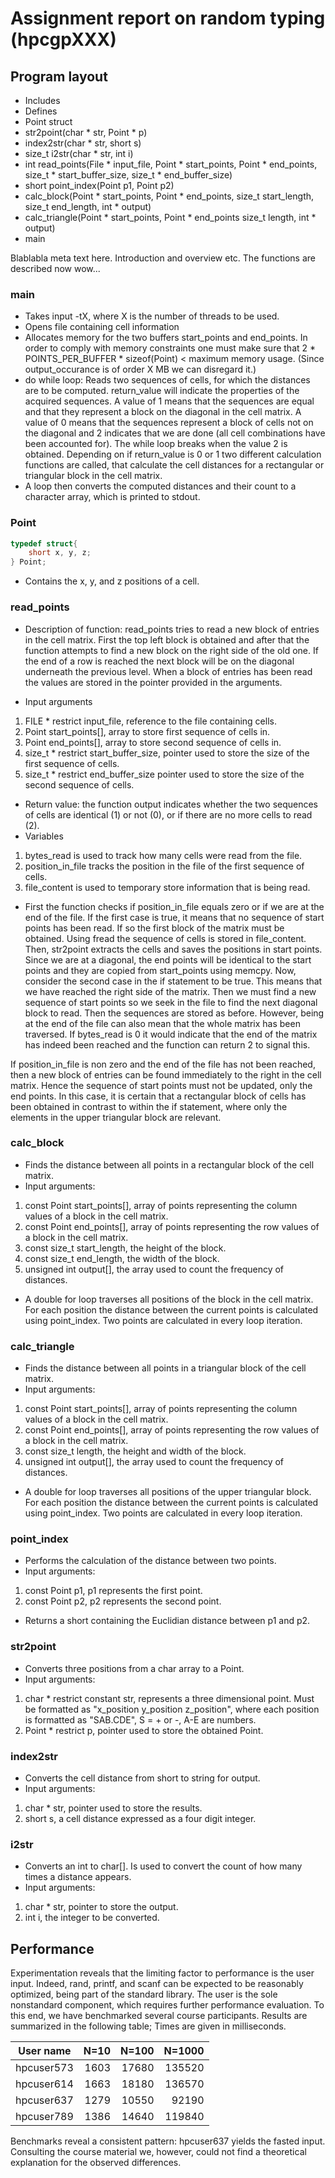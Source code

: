 # Assignment report on random typing (hpcgpXXX)

## Program layout

* Includes
* Defines
* Point struct
* str2point(char * str, Point * p)
* index2str(char * str, short s)
* size_t i2str(char * str, int i)
* int read_points(File * input_file, Point * start_points,
                  Point * end_points, size_t * start_buffer_size,
                  size_t * end_buffer_size)
* short point_index(Point p1, Point p2)
* calc_block(Point * start_points, Point * end_points,
             size_t start_length, size_t end_length, int * output)
* calc_triangle(Point * start_points, Point * end_points
                size_t length, int * output)
* main

Blablabla meta text here. Introduction and overview etc. The functions are described now wow...

### main
- Takes input -tX, where X is the number of threads to be used.
- Opens file containing cell information
- Allocates memory for the two buffers start_points and end_points. In order to comply with memory constraints one must make sure that 2 * POINTS_PER_BUFFER * sizeof(Point) < maximum memory usage. (Since output_occurance is of order X MB we can disregard it.)
- do while loop: Reads two sequences of cells, for which the distances are to be computed. return_value will indicate the properties of the acquired sequences. A value of 1 means that the sequences are equal and that they represent a block on the diagonal in the cell matrix. A value of 0 means that the sequences represent a block of cells not on the diagonal and 2 indicates that we are done (all cell combinations have been accounted for). The while loop breaks when the value 2 is obtained. Depending on if return_value is 0 or 1 two different calculation functions are called, that calculate the cell distances for a rectangular or triangular block in the cell matrix.
- A loop then converts the computed distances and their count to a character array, which is printed to stdout.

### Point
~~~~ c
typedef struct{
	short x, y, z;
} Point;
~~~~
- Contains the x, y, and z positions of a cell.

### read_points
- Description of function: read_points tries to read a new block of entries in the cell matrix. First the top left block is obtained and after that the function attempts to find a new block on the right side of the old one. If the end of a row is reached the next block will be on the diagonal underneath the previous level. When a block of entries has been read the values are stored in the pointer provided in the arguments.

- Input arguments
1. FILE * restrict input_file, reference to the file containing cells.
2. Point start_points[], array to store first sequence of cells in.
3. Point end_points[], array to store second sequence of cells in.
4. size_t * restrict start_buffer_size, pointer used to store the size of the first sequence of cells.
5. size_t * restrict end_buffer_size pointer used to store the size of the second sequence of cells.
- Return value: the function output indicates whether the two sequences of cells are identical (1) or not (0), or if there are no more cells to read (2).
- Variables
1. bytes_read is used to track how many cells were read from the file.
2. position_in_file tracks the position in the file of the first sequence of cells.
3. file_content is used to temporary store information that is being read.
- First the function checks if position_in_file equals zero or if we are at the end of the file. If the first case is true, it means that no sequence of start points has been read. If so the first block of the matrix must be obtained. Using fread the sequence of cells is stored in file_content. Then, str2point extracts the cells and saves the positions in start points. Since we are at a diagonal, the end points will be identical to the start points and they are copied from start_points using memcpy. Now, consider the second case in the if statement to be true. This means that we have reached the right side of the matrix. Then we must find a new sequence of start points so we seek in the file to find the next diagonal block to read. Then the sequences are stored as before. However, being at the end of the file can also mean that the whole matrix has been traversed. If bytes_read is 0 it would indicate that the end of the matrix has indeed been reached and the function can return 2 to signal this.

If position_in_file is non zero and the end of the file has not been reached, then a new block of entries can be found immediately to the right in the cell matrix. Hence the sequence of start points must not be updated, only the end points. In this case, it is certain that a rectangular block of cells has been obtained in contrast to within the if statement, where only the elements in the upper triangular block are relevant.

### calc_block
- Finds the distance between all points in a rectangular block of the cell matrix.
- Input arguments:
1. const Point start_points[], array of points representing the column values of a block in the cell matrix.
2. const Point end_points[], array of points representing the row values of a block in the cell matrix.
3. const size_t start_length, the height of the block.
4. const size_t end_length, the width of the block.
5. unsigned int output[], the array used to count the frequency of distances.
- A double for loop traverses all positions of the block in the cell matrix. For each position the distance between the current points is calculated using point_index. Two points are calculated in every loop iteration.

### calc_triangle
- Finds the distance between all points in a triangular block of the cell matrix.
- Input arguments:
1. const Point start_points[], array of points representing the column values of a block in the cell matrix.
2. const Point end_points[], array of points representing the row values of a block in the cell matrix.
3. const size_t length, the height and width of the block.
5. unsigned int output[], the array used to count the frequency of distances.
- A double for loop traverses all positions of the upper triangular block. For each position the distance between the current points is calculated using point_index. Two points are calculated in every loop iteration.

### point_index
- Performs the calculation of the distance between two points.
- Input arguments:
1. const Point p1, p1 represents the first point.
2. const Point p2, p2 represents the second point.
- Returns a short containing the Euclidian distance between p1 and p2.

### str2point
- Converts three positions from a char array to a Point.
- Input arguments:
1. char * restrict constant str, represents a three dimensional point. Must be formatted as "x_position y_position z_position", where each position is formatted as "SAB.CDE", S = + or -, A-E are numbers.
2. Point * restrict p, pointer used to store the obtained Point.

### index2str
- Converts the cell distance from short to string for output.
- Input arguments:
1. char * str, pointer used to store the results.
2. short s, a cell distance expressed as a four digit integer.

### i2str
- Converts an int to char[]. Is used to convert the count of how many times a distance appears.
- Input arguments:
1. char * str, pointer to store the output.
2. int i, the integer to be converted.


## Performance

Experimentation reveals that the limiting factor to performance is the user input. Indeed, rand, printf, and scanf can be expected to be reasonably optimized, being part of the standard library. The user is the sole nonstandard component, which requires further performance evaluation. To this end, we have benchmarked several course participants. Results are summarized in the following table; Times are given in milliseconds.

| User name | N=10 | N=100 | N=1000 |
|:----:|----:|----:|----:|
| hpcuser573 | 1603 | 17680 | 135520 |
| hpcuser614 | 1663 | 18180 | 136570 |
| hpcuser637 | 1279 | 10550 |  92190 |
| hpcuser789 | 1386 | 14640 | 119840 |

Benchmarks reveal a consistent pattern: hpcuser637 yields the fasted input. Consulting the course material we, however, could not find a theoretical explanation for the observed differences.
